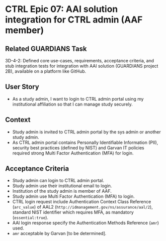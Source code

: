 # CTRL Epic 07: AAI solution integration for CTRL admin (AAF member)

## Related GUARDIANS Task

3D-4-2: Defined core use-cases, requirements, acceptance criteria, and stub integration tests for integration with AAI solution (GUARDIANS project 2B), available on a platform like GitHub.

## User Story

- As a study admin, I want to login to CTRL admin portal using my institutional affiliation so that I can manage study securely.

## Context

- Study admin is invited to CTRL admin portal by the sys admin or another study admin.
- As CTRL admin portal contains Personally Identifiable Information (PII), security best practices (defined by NIST) and Garvan IT policies required strong Multi Factor Authentication (MFA) for login.

## Acceptance Criteria

- Study admin can login to CTRL admin portal.
- Study admin use their institutional email to login.
- Institution of the study admin is member of AAF.
- Study admin use Multi Factor Authentication (MFA) to login.
- CTRL login request include Authentication Context Class Reference (`arc_value`) of AAL2 (`http://idmanagement.gov/ns/assurance/aal/2`), standard NIST identifier which requires MFA, as mandatory (`essential:true`).
- AAI login response specify the Authentication Methods Reference (`amr`) used.
- `amr` acceptable by Garvan [to be determined].

